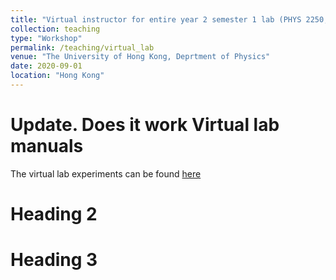 ```yaml
---
title: "Virtual instructor for entire year 2 semester 1 lab (PHYS 2250, 2255, 2260, 2265) 2020"
collection: teaching
type: "Workshop"
permalink: /teaching/virtual_lab
venue: "The University of Hong Kong, Deprtment of Physics"
date: 2020-09-01
location: "Hong Kong"
---
```

Update. Does it work
Virtual lab manuals
======
The virtual lab experiments can be found <a href="https://www.physics.hku.hk/~physlab/" target="_blank">here</a>

Heading 2
======

Heading 3
======
